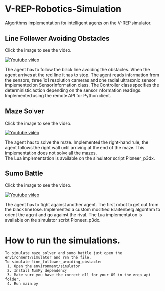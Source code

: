 # V-REP-Robotics-Simulation
Algorithms implementation for intelligent agents on the V-REP simulator.

## **Line Follower Avoiding Obstacles**

Click the image to see the video.

[![Youtube video](https://github.com/rosasalberto/V-REP-Robotics-Simulation/blob/master/images/_line_follower.PNG)](https://www.youtube.com/watch?v=QesoXU_kqDU)

The agent has to follow the black line avoiding the obstacles. When the agent arrives at the red line it has to stop.
The agent reads information from the sensors, three 1x1 resolution cameras and one radial ultrasonic sensor implemented on SensorInformation class.
The Controller class specifies the deterministic action depending on the sensor information readings.
Implemented using the remote API for Python client.

## **Maze Solver**

Click the image to see the video.

[![Youtube video](https://github.com/rosasalberto/V-REP-Robotics-Simulation/blob/master/images/_maze_solver.PNG)](https://www.youtube.com/watch?v=3Ijwl4Uje7I)

The agent has to solve the maze. Implemented the right-hand rule, the agent follows the right wall until arriving at the end of the maze. This implementation does not solve all the mazes.  
The Lua implementation is available on the simulator script Pioneer_p3dx.

## **Sumo Battle**

Click the image to see the video.

[![Youtube video](https://github.com/rosasalberto/V-REP-Robotics-Simulation/blob/master/images/_sumo_battle.PNG)](https://www.youtube.com/watch?v=w4VC9Quo1sM)

The agent has to fight against another agent. The first robot to get out from the black line lose. 
Implemented a custom modified Braitenberg algorithm to orient the agent and go against the rival.
The Lua implementation is available on the simulator script Pioneer_p3dx.

# How to run the simulations.
    To simulate maze_solver and sumo_battle just open the environment/simulator and run the file.
    To simulate line_follower_avoiding_obstacle:
     1. Open the environment/simulator
     2. Install NumPy dependency
     3. Make sure you have the correct dll for your OS in the vrep_api folder.
     4. Run main.py


